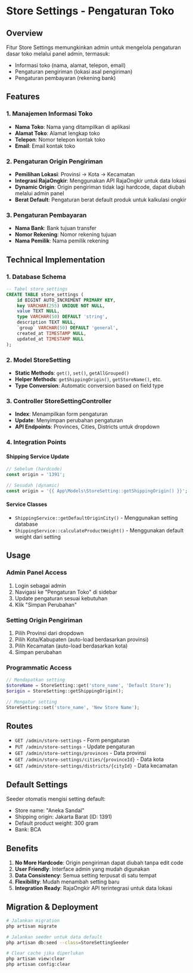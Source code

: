 # Store Settings - Pengaturan Toko

## Overview

Fitur Store Settings memungkinkan admin untuk mengelola pengaturan dasar toko melalui panel admin, termasuk:

-   Informasi toko (nama, alamat, telepon, email)
-   Pengaturan pengiriman (lokasi asal pengiriman)
-   Pengaturan pembayaran (rekening bank)

## Features

### 1. Manajemen Informasi Toko

-   **Nama Toko**: Nama yang ditampilkan di aplikasi
-   **Alamat Toko**: Alamat lengkap toko
-   **Telepon**: Nomor telepon kontak toko
-   **Email**: Email kontak toko

### 2. Pengaturan Origin Pengiriman

-   **Pemilihan Lokasi**: Provinsi → Kota → Kecamatan
-   **Integrasi RajaOngkir**: Menggunakan API RajaOngkir untuk data lokasi
-   **Dynamic Origin**: Origin pengiriman tidak lagi hardcode, dapat diubah melalui admin panel
-   **Berat Default**: Pengaturan berat default produk untuk kalkulasi ongkir

### 3. Pengaturan Pembayaran

-   **Nama Bank**: Bank tujuan transfer
-   **Nomor Rekening**: Nomor rekening tujuan
-   **Nama Pemilik**: Nama pemilik rekening

## Technical Implementation

### 1. Database Schema

```sql
-- Tabel store_settings
CREATE TABLE store_settings (
    id BIGINT AUTO_INCREMENT PRIMARY KEY,
    key VARCHAR(255) UNIQUE NOT NULL,
    value TEXT NULL,
    type VARCHAR(50) DEFAULT 'string',
    description TEXT NULL,
    `group` VARCHAR(50) DEFAULT 'general',
    created_at TIMESTAMP NULL,
    updated_at TIMESTAMP NULL
);
```

### 2. Model StoreSetting

-   **Static Methods**: `get()`, `set()`, `getAllGrouped()`
-   **Helper Methods**: `getShippingOrigin()`, `getStoreName()`, etc.
-   **Type Conversion**: Automatic conversion based on field type

### 3. Controller StoreSettingController

-   **Index**: Menampilkan form pengaturan
-   **Update**: Menyimpan perubahan pengaturan
-   **API Endpoints**: Provinces, Cities, Districts untuk dropdown

### 4. Integration Points

#### Shipping Service Update

```php
// Sebelum (hardcode)
const origin = '1391';

// Sesudah (dynamic)
const origin = '{{ App\Models\StoreSetting::getShippingOrigin() }}';
```

#### Service Classes

-   `ShippingService::getDefaultOriginCity()` - Menggunakan setting database
-   `ShippingService::calculateProductWeight()` - Menggunakan default weight dari setting

## Usage

### Admin Panel Access

1. Login sebagai admin
2. Navigasi ke "Pengaturan Toko" di sidebar
3. Update pengaturan sesuai kebutuhan
4. Klik "Simpan Perubahan"

### Setting Origin Pengiriman

1. Pilih Provinsi dari dropdown
2. Pilih Kota/Kabupaten (auto-load berdasarkan provinsi)
3. Pilih Kecamatan (auto-load berdasarkan kota)
4. Simpan perubahan

### Programmatic Access

```php
// Mendapatkan setting
$storeName = StoreSetting::get('store_name', 'Default Store');
$origin = StoreSetting::getShippingOrigin();

// Mengatur setting
StoreSetting::set('store_name', 'New Store Name');
```

## Routes

-   `GET /admin/store-settings` - Form pengaturan
-   `PUT /admin/store-settings` - Update pengaturan
-   `GET /admin/store-settings/provinces` - Data provinsi
-   `GET /admin/store-settings/cities/{provinceId}` - Data kota
-   `GET /admin/store-settings/districts/{cityId}` - Data kecamatan

## Default Settings

Seeder otomatis mengisi setting default:

-   Store name: "Aneka Sandal"
-   Shipping origin: Jakarta Barat (ID: 1391)
-   Default product weight: 300 gram
-   Bank: BCA

## Benefits

1. **No More Hardcode**: Origin pengiriman dapat diubah tanpa edit code
2. **User Friendly**: Interface admin yang mudah digunakan
3. **Data Consistency**: Semua setting terpusat di satu tempat
4. **Flexibility**: Mudah menambah setting baru
5. **Integration Ready**: RajaOngkir API terintegrasi untuk data lokasi

## Migration & Deployment

```bash
# Jalankan migration
php artisan migrate

# Jalankan seeder untuk data default
php artisan db:seed --class=StoreSettingSeeder

# Clear cache jika diperlukan
php artisan view:clear
php artisan config:clear
```
